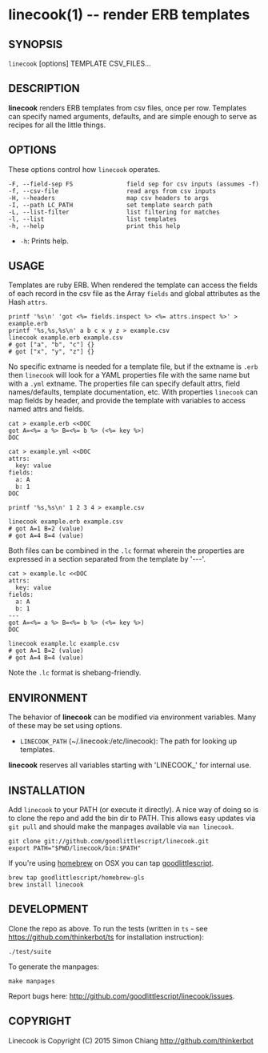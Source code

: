 linecook(1) -- render ERB templates
=============================================

## SYNOPSIS

`linecook` [options] TEMPLATE CSV_FILES...

## DESCRIPTION

**linecook** renders ERB templates from csv files, once per row.  Templates
can specify named arguments, defaults, and are simple enough to serve as
recipes for all the little things.

## OPTIONS

These options control how `linecook` operates.

    -F, --field-sep FS               field sep for csv inputs (assumes -f)
    -f, --csv-file                   read args from csv inputs
    -H, --headers                    map csv headers to args
    -I, --path LC_PATH               set template search path
    -L, --list-filter                list filtering for matches
    -l, --list                       list templates
    -h, --help                       print this help
    
* `-h`:
  Prints help.

## USAGE

Templates are ruby ERB.  When rendered the template can access the fields of
each record in the csv file as the Array `fields` and global attributes as the
Hash `attrs`.

    printf '%s\n' 'got <%= fields.inspect %> <%= attrs.inspect %>' > example.erb
    printf '%s,%s,%s\n' a b c x y z > example.csv
    linecook example.erb example.csv
    # got ["a", "b", "c"] {}
    # got ["x", "y", "z"] {}

No specific extname is needed for a template file, but if the extname is
`.erb` then `linecook` will look for a YAML properties file with the same name
but with a `.yml` extname.  The properties file can specify default attrs,
field names/defaults, template documentation, etc.  With properties `linecook`
can map fields by header, and provide the template with variables to access
named attrs and fields.

    cat > example.erb <<DOC
    got A=<%= a %> B=<%= b %> (<%= key %>)
    DOC

    cat > example.yml <<DOC
    attrs:
      key: value
    fields:
      a: A
      b: 1
    DOC

    printf '%s,%s\n' 1 2 3 4 > example.csv

    linecook example.erb example.csv
    # got A=1 B=2 (value)
    # got A=4 B=4 (value)

Both files can be combined in the `.lc` format wherein the properties are
expressed in a section separated from the template by '---'.

    cat > example.lc <<DOC
    attrs:
      key: value
    fields:
      a: A
      b: 1
    ---
    got A=<%= a %> B=<%= b %> (<%= key %>)
    DOC

    linecook example.lc example.csv
    # got A=1 B=2 (value)
    # got A=4 B=4 (value)

Note the `.lc` format is shebang-friendly.

## ENVIRONMENT

The behavior of **linecook** can be modified via environment variables. Many
of these may be set using options.

* `LINECOOK_PATH` (~/.linecook:/etc/linecook):
  The path for looking up templates.

**linecook** reserves all variables starting with 'LINECOOK\_' for internal use.

## INSTALLATION

Add `linecook` to your PATH (or execute it directly). A nice way of doing so
is to clone the repo and add the bin dir to PATH. This allows easy updates via
`git pull` and should make the manpages available via `man linecook`.

    git clone git://github.com/goodlittlescript/linecook.git
    export PATH="$PWD/linecook/bin:$PATH"

If you're using [homebrew](http://brew.sh/) on OSX you can tap
[goodlittlescript](https://github.com/goodlittlescript/homebrew-gls).

    brew tap goodlittlescript/homebrew-gls
    brew install linecook

## DEVELOPMENT

Clone the repo as above.  To run the tests (written in `ts` - see
https://github.com/thinkerbot/ts for installation instruction):

    ./test/suite

To generate the manpages:

    make manpages

Report bugs here: http://github.com/goodlittlescript/linecook/issues.

## COPYRIGHT

Linecook is Copyright (C) 2015 Simon Chiang <http://github.com/thinkerbot>
